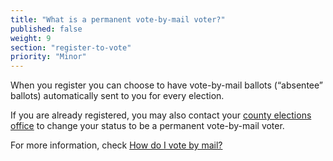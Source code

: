 ```yaml
---
title: "What is a permanent vote-by-mail voter?"
published: false
weight: 9
section: "register-to-vote"
priority: "Minor"
---
```


When you register you can choose to have vote-by-mail ballots (“absentee” ballots) automatically sent to you for every election.  

If you are already registered, you may also contact your [county elections office](#section-election-office-contact) to change your status to be a permanent vote-by-mail voter. 

For more information, check [How do I vote by mail?](#menu-item-vote-by-mail)

